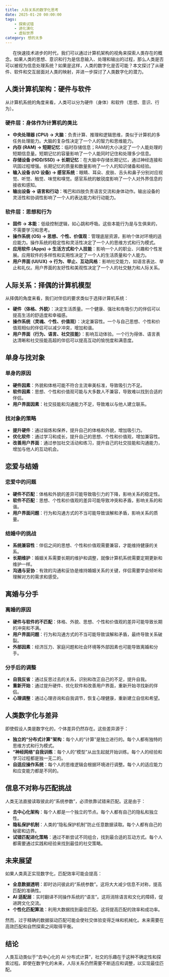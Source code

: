 ```yaml
---
title: 人际关系的数字化思考
date: 2025-01-20 00:00:00
tags:
    - 探索试错
    - 进化演化
    - 虚拟世界
category: 想的太多
---
```



&nbsp;&nbsp;&nbsp;&nbsp;&nbsp;&nbsp;在快速技术进步的时代，我们可以通过计算机架构的视角来探索人类存在的概念。如果人类的思想、意识和行为是信息输入、处理和输出的过程，那么人类是否可以被视为信息处理系统？如果是这样，人类的数字化是否可能？本文探讨了从硬件、软件和交互层面对人类的映射，并进一步探讨了人类数字化的潜力。

<!-- more -->
## 人类计算机架构：硬件与软件

从计算机系统的角度来看，人类可以分为硬件（身体）和软件（思想、意识、行为）。

### 硬件层：身体作为计算机的类比

- **中央处理器 (CPU) → 大脑**：负责计算、推理和逻辑思维，类似于计算机的多任务处理能力。大脑的复杂性决定了一个人的智力和思维能力。
- **内存 (RAM) → 短期记忆**：临时存储信息；RAM的大小决定了一个人能处理的短期信息量。短期记忆的容量影响了一个人能同时记住和处理多少信息。
- **存储设备 (HDD/SSD) → 长期记忆**：在大脑中存储长期记忆，通过神经连接和巩固过程增强。长期记忆的质量和数量影响了一个人的知识储备和经验。
- **输入设备 (I/O 设备) → 感官系统**：眼睛、耳朵、皮肤、舌头和鼻子分别对应视觉、听觉、触觉、味觉和嗅觉。感官系统的敏锐度影响了一个人对外界信息的接收和感知。
- **输出设备 → 语言和行动**：嘴巴和四肢负责语言交流和身体动作。输出设备的灵活性和协调性影响了一个人的表达能力和行动能力。

### 软件层：思想和行为

- **固件 → 本能**：低级控制逻辑，如心跳和呼吸。这些本能行为是与生俱来的，不需要学习和思考。
- **操作系统 (OS) → 思想、个性、价值观**：管理底层资源，影响个体对环境的适应能力。操作系统的稳定性和灵活性决定了一个人的思维方式和行为模式。
- **应用软件 (Apps) → 生活方式和个人技能**：影响一个人的职业、兴趣和个性发展。应用软件的多样性和实用性决定了一个人的生活质量和个人能力。
- **用户界面 (UI/UX) → 行为、举止、互动风格**：影响社交能力，如语言表达、举止和礼仪。用户界面的友好性和美观性决定了一个人的社交魅力和人际关系。

## 人际关系：择偶的计算机模型

从择偶的角度来看，我们对伴侣的要求类似于选择计算机系统：

- **硬件（体格、外貌）**：决定生活质量。一个健康、强壮和有吸引力的伴侣可以提高生活的舒适度和幸福感。
- **操作系统（灵魂、个性、价值观）**：决定兼容性。一个与自己思想、个性和价值观相似的伴侣可以减少冲突，增加和谐。
- **用户界面（行为、语言、社交技能）**：影响互动体验。一个行为得体、语言表达清晰和社交技能高超的伴侣可以提高互动的愉悦度和满意度。

## 单身与找对象

### 单身的原因

- **硬件因素**：外貌和体格可能不符合主流审美标准，导致吸引力不足。
- **软件因素**：思想、个性和价值观可能与大多数人不兼容，导致难以找到合适的伴侣。
- **用户界面因素**：社交技能和沟通能力不足，导致难以与他人建立联系。

### 找对象的策略

- **提升硬件**：通过锻炼和保养，提升自己的体格和外貌，增加吸引力。
- **优化软件**：通过学习和成长，提升自己的思想、个性和价值观，增加兼容性。
- **改善用户界面**：通过参加社交活动和练习，提升自己的社交技能和沟通能力，增加与他人的互动机会。

## 恋爱与结婚

### 恋爱中的问题

- **硬件不匹配**：体格和外貌的差异可能导致吸引力的下降，影响关系的稳定性。
- **软件不匹配**：思想、个性和价值观的差异可能导致冲突和矛盾，影响关系的和谐。
- **用户界面问题**：行为和沟通方式的不当可能导致误解和矛盾，影响关系的质量。

### 结婚中的挑战

- **系统兼容性**：伴侣之间的思想、个性和价值观需要兼容，才能维持健康的关系。
- **长期维护**：婚姻关系需要长期的维护和调整，就像计算机系统需要定期更新和维护一样。
- **沟通与妥协**：有效的沟通和妥协是维持婚姻关系的关键，伴侣需要学会倾听和理解对方的需求和感受。

## 离婚与分手

### 离婚的原因

- **硬件与软件的不匹配**：体格、外貌、思想、个性和价值观的差异可能导致长期的冲突和不满。
- **用户界面问题**：行为和沟通方式的不当可能导致误解和矛盾，最终导致关系破裂。
- **外部因素**：经济压力、家庭问题和社会环境等外部因素也可能导致离婚和分手。

### 分手后的调整

- **自我反省**：通过反思过去的关系，识别和改正自己的不足，提升自我。
- **重新开始**：通过提升硬件、优化软件和改善用户界面，重新开始寻找新的伴侣。
- **心理调整**：通过心理咨询和自我调节，恢复心理健康，重新建立自信和希望。

## 人类数字化与差异

即使假设人类是数字化的，个体差异仍然存在。这些差异源于：

- **独立的“分布式计算”架构**：每个人的“计算”是独立进行的。每个人都有独特的思维方式和行为模式。
- **“神经网络”自我训练**：每个人的“模型”从出生起就开始训练。每个人的经验和学习过程都是独一无二的。
- **自适应操作系统**：每个人的思维逻辑会根据环境进行调整。每个人的适应能力和应变能力都是不同的。

## 信息不对称与匹配挑战

人类无法直接读取彼此的“系统参数”，必须依靠试错来匹配。这是由于：

- **去中心化架构**：每个人都是一个独立的节点。每个人都有自己的隐私和独立性。
- **隐私保护机制**：人类的“隐私保护机制”防止任意数据读取。每个人都有自己的秘密和边界。
- **试错匹配进化策略**：通过不断尝试不同组合，找到最合适的互动方式。每个人都需要通过实践和经验来找到最佳的社交策略。

## 未来展望

如果人类真正实现数字化，匹配效率可能会提高：

- **全息数据透明**：即时访问彼此的“系统参数”。这将大大减少信息不对称，提高匹配的准确性。
- **AI 适配层**：实时翻译不同操作系统的“语言”。这将消除语言和文化的障碍，促进跨文化交流。
- **个性化匹配算法**：利用大数据找到最佳匹配。这将提高匹配的效率和成功率。

然而，过于精确的数据驱动匹配可能会使社交体验变得乏味和机械化。未来需要在高效匹配和自然探索之间取得平衡。

## 结论

人类互动类似于“去中心化的 AI 分布式计算”，社交的乐趣在于这种不确定性和探索过程。即使在数字化的未来，人际关系仍然需要不断适应和调整，以实现最佳匹配。